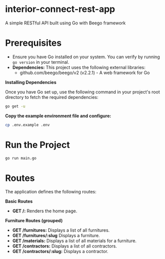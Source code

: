 # interior-connect-rest-app

A simple RESTful API built using Go with Beego framework

# Prerequisites

- Ensure you have Go installed on your system. You can verify by running `go version` in your terminal.
- **Dependencies:** This project uses the following external libraries:
  - github.com/beego/beego/v2 (v2.2.1) - A web framework for Go

**Installing Dependencies**

Once you have Go set up, use the following command in your project's root directory to fetch the required dependencies:

```bash
go get -u
```

**Copy the example environment file and configure:**

```bash
cp .env.example .env
```

# Run the Project

```bash
go run main.go
```

# Routes

The application defines the following routes:

**Basic Routes**

- **GET /:** Renders the home page.

**Furniture Routes (grouped)**

- **GET /furnitures:** Displays a list of all furnitures.
- **GET /furnitures/:slug** Displays a furniture.
- **GET /materials:** Displays a list of all materials for a furniture.
- **GET /contractors:** Displays a list of all contractors.
- **GET /contractors/:slug:** Displays a contractor.
